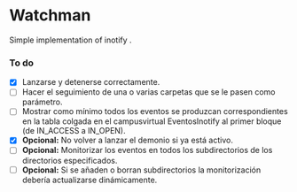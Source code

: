 # Watchman

Simple implementation of inotify .

### To do

- [x] Lanzarse y detenerse correctamente.
- [ ] Hacer el seguimiento de una o varias carpetas que se le pasen como parámetro.
- [ ] Mostrar como mínimo todos los eventos se produzcan correspondientes en la tabla colgada en el campusvirtual EventosInotify al primer bloque (de IN_ACCESS a IN_OPEN).
- [x] **Opcional:** No volver a lanzar el demonio si ya está activo.
- [ ] **Opcional:** Monitorizar los eventos en todos los subdirectorios de los directorios especificados.
- [ ] **Opcional:** Si se añaden o borran subdirectorios la monitorización debería actualizarse dinámicamente.
